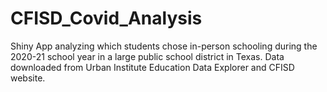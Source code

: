 # CFISD_Covid_Analysis
Shiny App analyzing which students chose in-person schooling during the 2020-21 school year in a large public school district in Texas. Data downloaded from Urban Institute Education Data Explorer and CFISD website.
